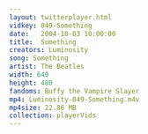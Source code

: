 ```yaml
---
layout: twitterplayer.html
vidkey: 049-Something
date:   2004-10-03 10:00:00
title:  Something
creators: Luminosity
song: Something
artist: The Beatles
width: 640
height: 480
fandoms: Buffy the Vampire Slayer
mp4: Luminosity-049-Something.m4v
mp4size: 22.86 MB
collection: playerVids
---
```


  <div>
  
  </div>
  